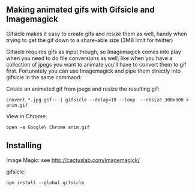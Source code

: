 ## Making animated gifs with Gifsicle and Imagemagick

Gifsicle makes it easy to create gifs and resize them as well, handy when trying 
to get the gif down to a share-able size (3MB limit for twitter) 

Gifsicle requires gifs as input though, so Imagemagick comes into play when you need 
to do file conversions as well, like when you have a collection of jpegs you want to 
animate you'll have to convert them to gif first. Fortunately you can use Imagemagick 
and pipe them directly into gifsicle in the same command: 

Create an animated gif from jpegs and resize the resulting gif: 

	convert *.jpg gif:- | gifsicle --delay=10 --loop  --resize 300x300 > anim.gif

View in Chrome: 

	open -a Google\ Chrome anim.gif


## Installing

Image Magic: 
see http://cactuslab.com/imagemagick/

gifsicle:

	npm install --global gifsicle






